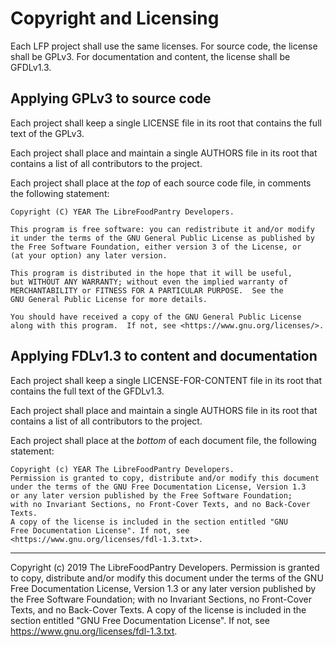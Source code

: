 Copyright and Licensing
=======================

Each LFP project shall use the same licenses.
For source code, the license shall be GPLv3.
For documentation and content, the license shall be GFDLv1.3.


Applying GPLv3 to source code
-----------------------------

Each project shall keep a single LICENSE file in its root
that contains the full text of the GPLv3.

Each project shall place and maintain a single AUTHORS file in its root
that contains a list of all contributors to the project.

Each project shall place at the *top* of each source code file,
in comments the following statement:

    Copyright (C) YEAR The LibreFoodPantry Developers.

    This program is free software: you can redistribute it and/or modify
    it under the terms of the GNU General Public License as published by
    the Free Software Foundation, either version 3 of the License, or
    (at your option) any later version.

    This program is distributed in the hope that it will be useful,
    but WITHOUT ANY WARRANTY; without even the implied warranty of
    MERCHANTABILITY or FITNESS FOR A PARTICULAR PURPOSE.  See the
    GNU General Public License for more details.

    You should have received a copy of the GNU General Public License
    along with this program.  If not, see <https://www.gnu.org/licenses/>.


Applying FDLv1.3 to content and documentation
---------------------------------------------

Each project shall keep a single LICENSE-FOR-CONTENT file in its root
that contains the full text of the GFDLv1.3.

Each project shall place and maintain a single AUTHORS file in its root
that contains a list of all contributors to the project.

Each project shall place at the *bottom* of each document file,
the following statement:

    Copyright (c) YEAR The LibreFoodPantry Developers.
    Permission is granted to copy, distribute and/or modify this document
    under the terms of the GNU Free Documentation License, Version 1.3
    or any later version published by the Free Software Foundation;
    with no Invariant Sections, no Front-Cover Texts, and no Back-Cover Texts.
    A copy of the license is included in the section entitled "GNU
    Free Documentation License". If not, see
    <https://www.gnu.org/licenses/fdl-1.3.txt>.


---
Copyright (c) 2019 The LibreFoodPantry Developers.
Permission is granted to copy, distribute and/or modify this document
under the terms of the GNU Free Documentation License, Version 1.3
or any later version published by the Free Software Foundation;
with no Invariant Sections, no Front-Cover Texts, and no Back-Cover Texts.
A copy of the license is included in the section entitled "GNU
Free Documentation License". If not, see
<https://www.gnu.org/licenses/fdl-1.3.txt>.
